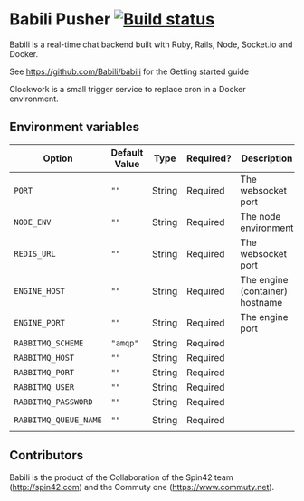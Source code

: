 # Babili Pusher <a href="https://travis-ci.org/Babili/pusher">![Build status](https://travis-ci.org/Babili/pusher.svg?branch=master)</a>


Babili is a real-time chat backend built with Ruby, Rails, Node, Socket.io and Docker.

See https://github.com/Babili/babili for the Getting started guide

Clockwork is a small trigger service to replace cron in a Docker environment.

## Environment variables

| Option | Default Value | Type | Required? | Description  | Example |
| ---- | ----- | ------ | ----- | ------ | ----- |
| `PORT` | `""`| String | Required | The websocket port | `"3000"` |
| `NODE_ENV` | `""`| String | Required | The node environment | `"development"` |
| `REDIS_URL` | `""`| String | Required | The websocket port | `"redis://redis/"` |
| `ENGINE_HOST` | `""`| String | Required | The engine (container) hostname | `"3000"` |
| `ENGINE_PORT` | `""`| String | Required | The engine port | `"3000"` |
| `RABBITMQ_SCHEME` | `"amqp"`| String | Required | | `"amqps"` |
| `RABBITMQ_HOST` | `""`| String | Required | | `"rabbitmq"` |
| `RABBITMQ_PORT` | `""`| String | Required | | `"5672"` |
| `RABBITMQ_USER` | `""`| String | Required | | `"root"` |
| `RABBITMQ_PASSWORD` | `""`| String | Required | | `"root"` |
| `RABBITMQ_QUEUE_NAME` | `""`| String | Required | | `"babili-event-pusher"` |

## Contributors

Babili is the product of the Collaboration of the Spin42 team (http://spin42.com) and the Commuty one (https://www.commuty.net).

